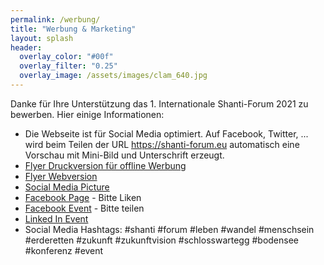 ```yaml
---
permalink: /werbung/
title: "Werbung & Marketing"
layout: splash
header:
  overlay_color: "#00f"
  overlay_filter: "0.25"
  overlay_image: /assets/images/clam_640.jpg
---
```


Danke für Ihre Unterstützung das 1. Internationale Shanti-Forum 2021 zu bewerben. Hier einige Informationen:

* Die Webseite ist für Social Media optimiert. Auf Facebook, Twitter, ... wird beim Teilen der URL https://shanti-forum.eu automatisch eine Vorschau mit Mini-Bild und Unterschrift erzeugt.
* [Flyer Druckversion für offline Werbung](/assets/shanti_flyer_2020_druck.pdf)
* [Flyer Webversion](/assets/shanti_flyer_2020_web.pdf)
* [Social Media Picture](/assets/shanti_social_2020.jpg)
* [Facebook Page](https://www.facebook.com/shantiforum) - Bitte Liken
* [Facebook Event](https://fb.me/e/3pTjg65Qv) - Bitte teilen
* [Linked In Event](https://www.linkedin.com/events/1-internationalesshanti-forum/)
* Social Media Hashtags: #shanti #forum #leben #wandel #menschsein #erderetten #zukunft #zukunftvision #schlosswartegg #bodensee #konferenz #event
